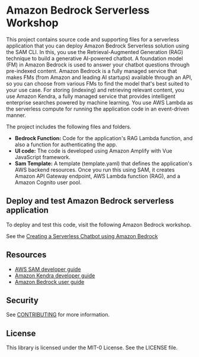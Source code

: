 # Amazon Bedrock Serverless Workshop

This project contains source code and supporting files for a serverless application that you can deploy Amazon Bedrock Serverless solution using the SAM CLI. In this, you use the Retrieval-Augmented Generation (RAG) technique to build a generative AI-powered chatbot. A foundation model (FM) in Amazon Bedrock is used to answer your chatbot questions through pre-indexed content. Amazon Bedrock is a fully managed service that makes FMs (from Amazon and leading AI startups) available through an API, so you can choose from various FMs to find the model that's best suited to your use case. For storing (indexing) and retrieving relevant content, you use Amazon Kendra, a fully managed service that provides intelligent enterprise searches powered by machine learning. You use AWS Lambda as the serverless compute for running the application code in an event-driven manner.

The project includes the following files and folders.
- **Bedrock Function:** Code for the application's RAG Lambda function, and also a function for authenticating the app.
- **UI code:** The code is developed using Amazon Amplify with Vue JavaScript framework.
- **Sam Template:** A template (template.yaml) that defines the application's AWS backend resources. Once you run this using SAM, it creates Amazon API Gateway endpoint, AWS Lambda function (RAG), and a Amazon Cognito user pool.

## Deploy and test Amazon Bedrock serverless application

To deploy and test this code, visit the following Amazon Bedrock workshop.

See the [Creating a Serverless Chatbot using Amazon Bedrock](https://studio.us-east-1.prod.workshops.aws/preview/27eb3134-4f33-4689-bb73-269e4273947a/builds/48e535f7-43d6-4498-b6dc-95530d0002b3/en-US) 

## Resources

- [AWS SAM developer guide](https://docs.aws.amazon.com/serverless-application-model/latest/developerguide/what-is-sam.html)
- [Amazon Kendra developer guide](https://docs.aws.amazon.com/kendra/latest/dg/what-is-kendra.html)
- [Amazon Bedrock user guide](https://docs.aws.amazon.com/bedrock/latest/userguide/what-is-bedrock.html)

## Security

See [CONTRIBUTING](CONTRIBUTING.md#security-issue-notifications) for more information.

## License

This library is licensed under the MIT-0 License. See the LICENSE file.

